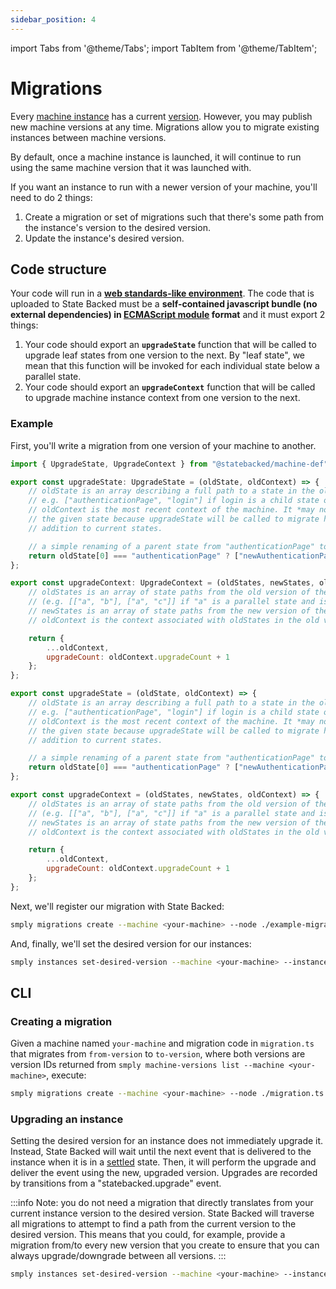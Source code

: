 ```yaml
---
sidebar_position: 4
---
```


import Tabs from '@theme/Tabs';
import TabItem from '@theme/TabItem';

# Migrations

Every [machine instance](./machine-instances) has a current [version](./machine-versions).
However, you may publish new machine versions at any time.
Migrations allow you to migrate existing instances between machine versions.

By default, once a machine instance is launched, it will continue to run using the same
machine version that it was launched with.

If you want an instance to run with a newer version of your machine, you'll need to do 2 things:
1. Create a migration or set of migrations such that there's some path from the instance's version to the desired version.
2. Update the instance's desired version.

## Code structure

Your code will run in a [**web standards-like environment**](../runtime-environment).
The code that is uploaded to State Backed must be a **self-contained javascript
bundle (no external dependencies) in [ECMAScript module](https://developer.mozilla.org/en-US/docs/Web/JavaScript/Guide/Modules#exporting_module_features)
format** and it must export 2 things:
1. Your code should export an **`upgradeState`** function that will be called to 
upgrade leaf states from one version to the next. By "leaf state", we mean that
this function will be invoked for each individual state below a parallel state.
2. Your code should export an **`upgradeContext`** function that will be called to 
upgrade machine instance context from one version to the next.

### Example

First, you'll write a migration from one version of your machine to another.

<Tabs>
<TabItem value="ts" label="Typescript">

```javascript title=example-migration.ts
import { UpgradeState, UpgradeContext } from "@statebacked/machine-def";

export const upgradeState: UpgradeState = (oldState, oldContext) => {
    // oldState is an array describing a full path to a state in the old version of the machine
    // e.g. ["authenticationPage", "login"] if login is a child state of authenticationPage.
    // oldContext is the most recent context of the machine. It *may not* be a valid context in
    // the given state because upgradeState will be called to migrate history states in
    // addition to current states.

    // a simple renaming of a parent state from "authenticationPage" to "newAuthenticationPage".
    return oldState[0] === "authenticationPage" ? ["newAuthenticationPage"].concat(oldState.slice(1)) : oldState;
};

export const upgradeContext: UpgradeContext = (oldStates, newStates, oldContext) => {
    // oldStates is an array of state paths from the old version of the machine.
    // (e.g. [["a", "b"], ["a", "c"]] if "a" is a parallel state and is in both "b" and "c").
    // newStates is an array of state paths from the new version of the machine.
    // oldContext is the context associated with oldStates in the old version of the machine.

    return {
        ...oldContext,
        upgradeCount: oldContext.upgradeCount + 1
    };
};
```

</TabItem>
<TabItem value="js" label="Javascript">

```javascript title=example-migration.js
export const upgradeState = (oldState, oldContext) => {
    // oldState is an array describing a full path to a state in the old version of the machine
    // e.g. ["authenticationPage", "login"] if login is a child state of authenticationPage.
    // oldContext is the most recent context of the machine. It *may not* be a valid context in
    // the given state because upgradeState will be called to migrate history states in
    // addition to current states.

    // a simple renaming of a parent state from "authenticationPage" to "newAuthenticationPage".
    return oldState[0] === "authenticationPage" ? ["newAuthenticationPage"].concat(oldState.slice(1)) : oldState;
};

export const upgradeContext = (oldStates, newStates, oldContext) => {
    // oldStates is an array of state paths from the old version of the machine.
    // (e.g. [["a", "b"], ["a", "c"]] if "a" is a parallel state and is in both "b" and "c").
    // newStates is an array of state paths from the new version of the machine.
    // oldContext is the context associated with oldStates in the old version of the machine.

    return {
        ...oldContext,
        upgradeCount: oldContext.upgradeCount + 1
    };
};
```

</TabItem>
</Tabs>

Next, we'll register our migration with State Backed:

```bash
smply migrations create --machine <your-machine> --node ./example-migration.ts --from ver_<from-version> --to ver_<to-version>
```

And, finally, we'll set the desired version for our instances:

```bash
smply instances set-desired-version --machine <your-machine> --instance <your-instance> --version ver_<to-version>
```

## CLI

### Creating a migration

Given a machine named `your-machine` and migration code in `migration.ts` that migrates from `from-version` to `to-version`,
where both versions are version IDs returned from `smply machine-versions list --machine <your-machine>`, execute: 

```bash
smply migrations create --machine <your-machine> --node ./migration.ts --from ver_<from-version> --to ver_<to-version>
```

### Upgrading an instance

Setting the desired version for an instance does not immediately upgrade it.
Instead, State Backed will wait until the next event that is delivered to the instance when it is in a [settled](../settling) state.
Then, it will perform the upgrade and deliver the event using the new, upgraded version.
Upgrades are recorded by transitions from a "statebacked.upgrade" event.

:::info
Note: you do not need a migration that directly translates from your current instance version to the desired version.
State Backed will traverse all migrations to attempt to find a path from the current version to the desired version.
This means that you could, for example, provide a migration from/to every new version that you create to ensure that
you can always upgrade/downgrade between all versions.
:::

```bash
smply instances set-desired-version --machine <your-machine> --instance <your-instance> --version ver_<to-version>
```

